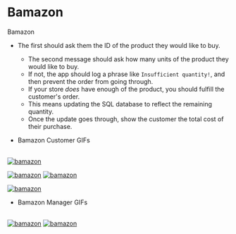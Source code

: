 # Bamazon
Bamazon
* The first should ask them the ID of the product they would like to buy.
   * The second message should ask how many units of the product they would like to buy.
   * If not, the app should log a phrase like `Insufficient quantity!`, and then prevent the order from going through.
   * If your store _does_ have enough of the product, you should fulfill the customer's order.
   * This means updating the SQL database to reflect the remaining quantity.
   * Once the update goes through, show the customer the total cost of their purchase.
   
* Bamazon Customer GIFs
<br>
<a href="https://media.giphy.com/media/MVQRITvGzO3EJxnsGB/giphy.gif"><img src="https://media.giphy.com/media/MVQRITvGzO3EJxnsGB/giphy.gif" title="bamazon"/></a>

<a href="https://media.giphy.com/media/duoTUUsvMISq7ItcdB/giphy.gif"><img src="https://media.giphy.com/media/duoTUUsvMISq7ItcdB/giphy.gif" title="bamazon"/></a>
<a href="https://media.giphy.com/media/ywHD2Cdb74lIyzVQ4a/giphy.gif"><img src="https://media.giphy.com/media/ywHD2Cdb74lIyzVQ4a/giphy.gif" title="bamazon"/></a>

<a href="https://media.giphy.com/media/i4jXpCFNElvhKgW69x/giphy.gif"><img src="https://media.giphy.com/media/i4jXpCFNElvhKgW69x/giphy.gif" title="bamazon"/></a>

* Bamazon Manager GIFs
<br>
<a href="https://media.giphy.com/media/1o1om8p7NnjZrwQUVa/giphy.gif"><img src="https://media.giphy.com/media/1o1om8p7NnjZrwQUVa/giphy.gif" title="bamazon"/></a>
<a href="https://media.giphy.com/media/1oIjZMp7qZzO29HrqP/giphy.gif"><img src="https://media.giphy.com/media/1oIjZMp7qZzO29HrqP/giphy.gif" title="bamazon"/></a>
